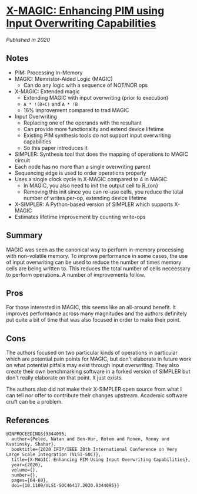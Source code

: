 # [X-MAGIC: Enhancing PIM using Input Overwriting Capabilities](https://ieeexplore.ieee.org/document/9344095)
_Published in 2020_

## Notes
- PIM: Processing In-Memory
- MAGIC: Memristor-Aided Logic (MAGIC)
    - Can do any logic with a sequence of NOT/NOR ops
 - X-MAGIC: Extended magic
    - Extending MAGIC with input overwriting (prior to execution)
    - `A * !(B+C)` and `A * !B`
    - 16% improvement compared to trad MAGIC
 - Input Overwriting
    - Replacing one of the operands with the resultant
    - Can provide more functionality and extend device lifetime
    - Existing PIM synthesis tools do not support input overwriting capabilities
    - So this paper introduces it
 - SIMPLER: Synthesis tool that does the mapping of operations to MAGIC circuit
 - Each node has no more than a single overwriting parent
 - Sequencing edge is used to order operations properly
 - Uses a single clock cycle in X-MAGIC compared to 4 in MAGIC
    - In MAGIC, you also need to init the output cell to R_{on}
    - Removing this init since you can re-use cells, you reduce the total number of writes per-op, extending device lifetime
 - X-SIMPLER: A Python-based version of SIMPLER which supports X-MAGIC
 - Estimates lifetime improvement by counting write-ops
 
 ## Summary
 
 MAGIC was seen as the canonical way to perform in-memory processing with non-volatile memory. To improve performance in some cases, the use of input overwriting can be used to reduce the number of times memory cells are being written to. This reduces the total number of cells neceessary to perform operations. A number of improvements follow.
 
 ## Pros
 
 For those interested in MAGIC, this seems like an all-around benefit. It improves performance across many magnitudes and the authors definitely put quite a bit of time that was also focused in order to make their point.
 
 ## Cons
 
 The authors focused on two particular kinds of operations in particular which are potential pain points for MAGIC, but don't elaborate in future work on what potential pitfalls may exist through input overwriting. They also create their own benchmarking software in a forked version of SIMPLER but don't really elaborate on that point. It just exists.
 
 The authors also did not make their X-SIMPLER open source from what I can tell nor offer to contribute their changes upstream. Academic software cruft can be a problem.

## References

```
@INPROCEEDINGS{9344095,
  author={Peled, Natan and Ben-Hur, Rotem and Ronen, Ronny and Kvatinsky, Shahar},
  booktitle={2020 IFIP/IEEE 28th International Conference on Very Large Scale Integration (VLSI-SOC)}, 
  title={X-MAGIC: Enhancing PIM Using Input Overwriting Capabilities}, 
  year={2020},
  volume={},
  number={},
  pages={64-69},
  doi={10.1109/VLSI-SOC46417.2020.9344095}}
```